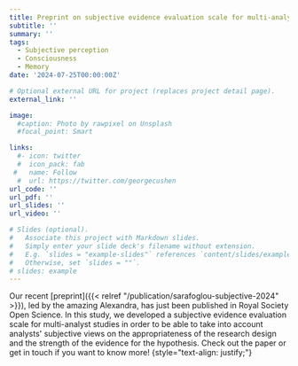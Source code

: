 ```yaml
---
title: Preprint on subjective evidence evaluation scale for multi-analyst studies now published in Royal Society Open Science
subtitle: ''
summary: ''
tags:
  - Subjective perception
  - Consciousness
  - Memory
date: '2024-07-25T00:00:00Z'

# Optional external URL for project (replaces project detail page).
external_link: ''

image:
  #caption: Photo by rawpixel on Unsplash
  #focal_point: Smart

links:
  #- icon: twitter
  #  icon_pack: fab
 #   name: Follow
  #  url: https://twitter.com/georgecushen
url_code: ''
url_pdf: ''
url_slides: ''
url_video: ''

# Slides (optional).
#   Associate this project with Markdown slides.
#   Simply enter your slide deck's filename without extension.
#   E.g. `slides = "example-slides"` references `content/slides/example-slides.md`.
#   Otherwise, set `slides = ""`.
# slides: example
---
```

Our recent [preprint]({{< relref "/publication/sarafoglou-subjective-2024" >}}),
led by the amazing Alexandra, has just been published in Royal Society Open Science. In this study, we developed a subjective evidence evaluation scale for multi-analyst studies in order to be able to take into account analysts' subjective views on the appropriateness of the research design and the strength of the evidence for the hypothesis. Check out the paper or get in touch if you want to know more!
{style="text-align: justify;"}

